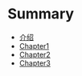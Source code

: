 # Summary

* [介绍](README.md)
* [Chapter1](chapter1.md)
* [Chapter2](chapter2.md)
* [Chapter3](Chapter3.md)

